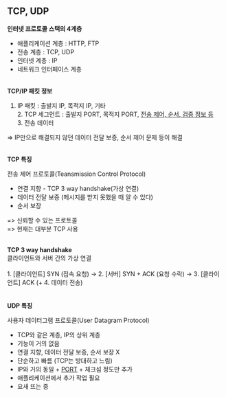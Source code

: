 ## TCP, UDP
<strong>인터넷 프로토콜 스택의 4계층</strong>
* 애플리케이션 계층 : HTTP, FTP
* 전송 계층 : TCP, UDP
* 인터넷 계층 : IP
* 네트워크 인터페이스 계층
  <br>
  <br>

<strong>TCP/IP 패킷 정보</strong>
<br>

1. IP 패킷 : 출발지 IP, 목적지 IP, 기타 <br>
    2. TCP 세그먼트 : 출발지 PORT, 목적지 PORT, <u>전송 제어, 순서, 검증 정보 등</u> <br>
        3. 전송 데이터<br>

=> IP만으로 해결되지 않던 데이터 전달 보증, 순서 제어 문제 등이 해결
<br><br>

<strong>TCP 특징</strong>
<br>

전송 제어 프로토콜(Teansmission Control Protocol)
<br>
* 연결 지향 - TCP 3 way handshake(가상 연결)
* 데이터 전달 보증 (메시지를 받지 못했을 때 알 수 있다)
* 순서 보장

=> 신뢰할 수 있는 프로토콜<br>
=> 현재는 대부분 TCP 사용

<br>
<strong>TCP 3 way handshake</strong>
<br>
클라이언트와 서버 간의 가상 연결
<br><br>
1. [클라이언트] SYN (접속 요청) -> 2. [서버] SYN + ACK (요청 수락) -> 3. [클라이언트] ACK (+ 4. 데이터 전송) <br>
<br>
<br>
<strong>UDP 특징</strong>
<br>

사용자 데이터그램 프로토콜(User Datagram Protocol)<br>

* TCP와 같은 계층, IP의 상위 계층
* 기능이 거의 없음
* 연결 지향, 데이터 전달 보증, 순서 보장 X
* 단순하고 빠름 (TCP는 방대하고 느림)
* IP와 거의 동일 + <u>PORT</u> + 체크섬 정도만 추가
* 애플리케이션에서 추가 작업 필요
* 요새 뜨는 중
  <br><br>
